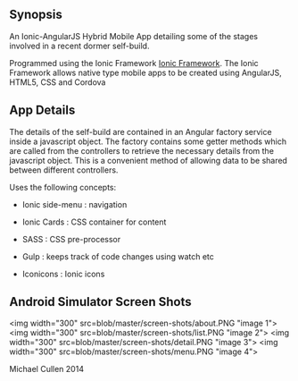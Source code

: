 ## Synopsis

An Ionic-AngularJS Hybrid Mobile App detailing some of the stages involved in a recent dormer self-build.

Programmed using the Ionic Framework [Ionic Framework](http://ionicframework.com/).
The Ionic Framework allows native type mobile apps to be created using AngularJS, HTML5, CSS and Cordova


## App Details

The details of the self-build are contained in an Angular factory service inside a javascript object. The factory contains some getter methods which are called from the controllers to retrieve the necessary details from the javascript object. This is a convenient method of allowing data to be shared between different controllers.


Uses the following concepts:

* Ionic side-menu : navigation

* Ionic Cards : CSS container for content

* SASS : CSS pre-processor

* Gulp : keeps track of code changes using watch etc

* Iconicons : Ionic icons




## Android Simulator Screen Shots


<img width="300" src=blob/master/screen-shots/about.PNG "image 1"></img>
<img width="300" src=blob/master/screen-shots/list.PNG "image 2"></img>
<img width="300" src=blob/master/screen-shots/detail.PNG "image 3"></img>
<img width="300" src=blob/master/screen-shots/menu.PNG "image 4"></img>

<!--
<img width="300" src=https://github.com/mick26/ionic-selfbuild/blob/master/screen-shots/about.PNG "image 1"></img>
<img width="300" src=https://github.com/mick26/ionic-selfbuild/blob/master/screen-shots/list.PNG "image 2"></img>
<img width="300" src=https://github.com/mick26/ionic-selfbuild/blob/master/screen-shots/detail.PNG "image 3"></img>
<img width="300" src=https://github.com/mick26/ionic-selfbuild/blob/master/screen-shots/menu.PNG "image 4"></img>
-->





Michael Cullen 2014